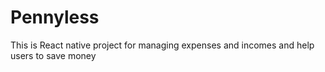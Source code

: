 # Pennyless

This is React native project for managing expenses and incomes and help users to save money
